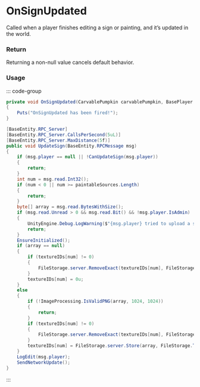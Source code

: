 # OnSignUpdated
<Badge type="info" text="Structure"/>[<Badge type="danger" text="Carbon Compatible"/>](https://github.com/CarbonCommunity/Carbon)[<Badge type="warning" text="Oxide Compatible"/>](https://github.com/OxideMod/Oxide.Rust)
Called when a player finishes editing a sign or painting, and it’s updated in the world.

### Return
Returning a non-null value cancels default behavior.

### Usage
::: code-group
```csharp [Example]
private void OnSignUpdated(CarvablePumpkin carvablePumpkin, BasePlayer player)
{
	Puts("OnSignUpdated has been fired!");
}
```
```csharp [Source — Assembly-CSharp @ CarvablePumpkin]
[BaseEntity.RPC_Server]
[BaseEntity.RPC_Server.CallsPerSecond(5uL)]
[BaseEntity.RPC_Server.MaxDistance(5f)]
public void UpdateSign(BaseEntity.RPCMessage msg)
{
	if (msg.player == null || !CanUpdateSign(msg.player))
	{
		return;
	}
	int num = msg.read.Int32();
	if (num < 0 || num >= paintableSources.Length)
	{
		return;
	}
	byte[] array = msg.read.BytesWithSize();
	if (msg.read.Unread > 0 && msg.read.Bit() && !msg.player.IsAdmin)
	{
		UnityEngine.Debug.LogWarning($"{msg.player} tried to upload a sign from a file but they aren't admin, ignoring");
		return;
	}
	EnsureInitialized();
	if (array == null)
	{
		if (textureIDs[num] != 0)
		{
			FileStorage.server.RemoveExact(textureIDs[num], FileStorage.Type.png, net.ID, (uint)num);
		}
		textureIDs[num] = 0u;
	}
	else
	{
		if (!ImageProcessing.IsValidPNG(array, 1024, 1024))
		{
			return;
		}
		if (textureIDs[num] != 0)
		{
			FileStorage.server.RemoveExact(textureIDs[num], FileStorage.Type.png, net.ID, (uint)num);
		}
		textureIDs[num] = FileStorage.server.Store(array, FileStorage.Type.png, net.ID, (uint)num);
	}
	LogEdit(msg.player);
	SendNetworkUpdate();
}

```
:::
